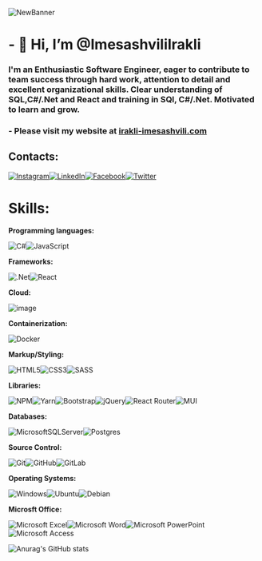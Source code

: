 
![NewBanner](https://user-images.githubusercontent.com/77686006/201490999-7d6ae69d-074a-41ec-91c9-fe1790d4a6a7.jpg)

# - 👋 Hi, I’m @ImesashviliIrakli

### I'm an Enthusiastic Software Engineer, eager to contribute to team success through hard work, attention to detail and excellent organizational skills. Clear understanding of SQL,C#/.Net and React and training in SQl, C#/.Net. Motivated to learn and grow.

### - Please visit my website at <a href="https://www.irakli-imesashvili.com">irakli-imesashvili.com</a>

## Contacts:

<a href="https://www.instagram.com/imesashvili_irakli/">![Instagram](https://img.shields.io/badge/Instagram-%23E4405F.svg?style=for-the-badge&logo=Instagram&logoColor=white)</a><a href="https://www.linkedin.com/in/irakli-imesashvili/">![LinkedIn](https://img.shields.io/badge/linkedin-%230077B5.svg?style=for-the-badge&logo=linkedin&logoColor=white)</a><a href="https://www.facebook.com/irakli.imesashvili">![Facebook](https://img.shields.io/badge/Facebook-%231877F2.svg?style=for-the-badge&logo=Facebook&logoColor=white)</a><a href="https://twitter.com/IImesashvili">![Twitter](https://img.shields.io/badge/Twitter-%231DA1F2.svg?style=for-the-badge&logo=Twitter&logoColor=white)</a>

<a></a>

<a></a>

# **Skills:**

**Programming languages:**

![C#](https://img.shields.io/badge/c%23-%23239120.svg?style=for-the-badge&logo=c-sharp&logoColor=white)![JavaScript](https://img.shields.io/badge/javascript-%23323330.svg?style=for-the-badge&logo=javascript&logoColor=%23F7DF1E)

**Frameworks:**

![.Net](https://img.shields.io/badge/.NET-5C2D91?style=for-the-badge&logo=.net&logoColor=white)![React](https://img.shields.io/badge/react-%2320232a.svg?style=for-the-badge&logo=react&logoColor=%2361DAFB)

**Cloud:**

![image](https://user-images.githubusercontent.com/77686006/199956247-5a1f2bc6-afe0-4fc7-8edc-cf8f535e6c5d.png)

**Containerization:**

![Docker](https://img.shields.io/badge/docker-%230db7ed.svg?style=for-the-badge&logo=docker&logoColor=white)

**Markup/Styling:**

![HTML5](https://img.shields.io/badge/html5-%23E34F26.svg?style=for-the-badge&logo=html5&logoColor=white)![CSS3](https://img.shields.io/badge/css3-%231572B6.svg?style=for-the-badge&logo=css3&logoColor=white)![SASS](https://img.shields.io/badge/SASS-hotpink.svg?style=for-the-badge&logo=SASS&logoColor=white)

**Libraries:**

![NPM](https://img.shields.io/badge/NPM-%23000000.svg?style=for-the-badge&logo=npm&logoColor=white)![Yarn](https://img.shields.io/badge/yarn-%232C8EBB.svg?style=for-the-badge&logo=yarn&logoColor=white)![Bootstrap](https://img.shields.io/badge/bootstrap-%23563D7C.svg?style=for-the-badge&logo=bootstrap&logoColor=white)![jQuery](https://img.shields.io/badge/jquery-%230769AD.svg?style=for-the-badge&logo=jquery&logoColor=white)![React Router](https://img.shields.io/badge/React_Router-CA4245?style=for-the-badge&logo=react-router&logoColor=white)![MUI](https://img.shields.io/badge/MUI-%230081CB.svg?style=for-the-badge&logo=mui&logoColor=white)

**Databases:**

![MicrosoftSQLServer](https://img.shields.io/badge/Microsoft%20SQL%20Sever-CC2927?style=for-the-badge&logo=microsoft%20sql%20server&logoColor=white)![Postgres](https://img.shields.io/badge/postgres-%23316192.svg?style=for-the-badge&logo=postgresql&logoColor=white)

**Source Control:**

![Git](https://img.shields.io/badge/git-%23F05033.svg?style=for-the-badge&logo=git&logoColor=white)![GitHub](https://img.shields.io/badge/github-%23121011.svg?style=for-the-badge&logo=github&logoColor=white)![GitLab](https://img.shields.io/badge/gitlab-%23181717.svg?style=for-the-badge&logo=gitlab&logoColor=white)

**Operating Systems:**

![Windows](https://img.shields.io/badge/Windows-0078D6?style=for-the-badge&logo=windows&logoColor=white)![Ubuntu](https://img.shields.io/badge/Ubuntu-E95420?style=for-the-badge&logo=ubuntu&logoColor=white)![Debian](https://img.shields.io/badge/Debian-D70A53?style=for-the-badge&logo=debian&logoColor=white)

**Microsft Office:**

![Microsoft Excel](https://img.shields.io/badge/Microsoft_Excel-217346?style=for-the-badge&logo=microsoft-excel&logoColor=white)![Microsoft Word](https://img.shields.io/badge/Microsoft_Word-2B579A?style=for-the-badge&logo=microsoft-word&logoColor=white)![Microsoft PowerPoint](https://img.shields.io/badge/Microsoft_PowerPoint-B7472A?style=for-the-badge&logo=microsoft-powerpoint&logoColor=white)![Microsoft Access](https://img.shields.io/badge/Microsoft_Access-A4373A?style=for-the-badge&logo=microsoft-access&logoColor=white)


![Anurag's GitHub stats](https://github-readme-stats.vercel.app/api?username=ImesashviliIrakli&show_icons=true&theme=radical)


